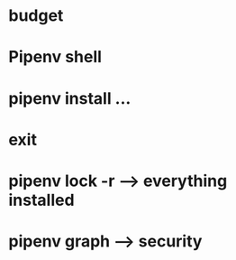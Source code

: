 # budget
# Pipenv shell
# pipenv install ...
# exit
# pipenv lock -r --> everything installed
# pipenv graph --> security
